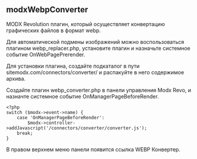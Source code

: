 ## modxWebpConverter

MODX Revolution плагин, который осуществляет конвертацию графических файлов в формат webp.

Для автоматической подмены изображений можно воспользоваться плагином webp_replacer.php, установите плагин и назначьте системное событие OnWebPagePrerender.

Для установки плагина, создайте подкаталог в пути sitemodx.com/connectors/converter/ и распакуйте в него содержимое архива.

Создайте плагин webp_converter.php в панели управления Modx Revo, и назначте системное событие OnManagerPageBeforeRender.

```webp_converter
<?php
switch ($modx->event->name) {
    case 'OnManagerPageBeforeRender':
        $modx->controller->addJavascript('/connectors/converter/converter.js');
    break;
}
```

В правом верхнем меню панели появится ссылка WEBP Конвертер.
